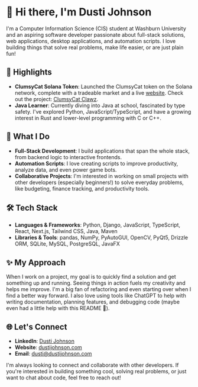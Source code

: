# 👋 Hi there, I'm Dusti Johnson

I'm a Computer Information Science (CIS) student at Washburn University and an aspiring software developer passionate about full-stack solutions, web applications, desktop applications, and automation scripts. I love building things that solve real problems, make life easier, or are just plain fun!

## 🌟 Highlights
- **ClumsyCat Solana Token**: Launched the ClumsyCat token on the Solana network, complete with a tradeable market and a live [website](https://www.clumsycatsol.com/). Check out the project: [ClumsyCat Clawz](https://github.com/dustij/clumsycat-clawz).
- **Java Learner**: Currently diving into Java at school, fascinated by type safety. I've explored Python, JavaScript/TypeScript, and have a growing interest in Rust and lower-level programming with C or C++.

## 🚀 What I Do
- **Full-Stack Development**: I build applications that span the whole stack, from backend logic to interactive frontends.
- **Automation Scripts**: I love creating scripts to improve productivity, analyze data, and even power game bots.
- **Collaborative Projects**: I'm interested in working on small projects with other developers (especially beginners!) to solve everyday problems, like budgeting, finance tracking, and productivity tools.

## 🛠️ Tech Stack
- **Languages & Frameworks**: Python, Django, JavaScript, TypeScript, React, Next.js, Tailwind CSS, Java, Maven
- **Libraries & Tools**: pandas, NumPy, PyAutoGUI, OpenCV, PyQt5, Drizzle ORM, SQLite, MySQL, PostgreSQL, JavaFX

## ✨ My Approach
When I work on a project, my goal is to quickly find a solution and get something up and running. Seeing things in action fuels my creativity and helps me improve. I'm a big fan of refactoring and even starting over when I find a better way forward. I also love using tools like ChatGPT to help with writing documentation, planning features, and debugging code (maybe even had a little help with this README 👀).

## 🌐 Let's Connect
- **LinkedIn**: [Dusti Johnson](https://www.linkedin.com/in/dusti-johnson/)
- **Website**: [dustijohnson.com](https://dustijohnson.com)
- **Email**: [dusti@dustijohnson.com](mailto:dusti@dustijohnson.com)

I'm always looking to connect and collaborate with other developers. If you're interested in building something cool, solving real problems, or just want to chat about code, feel free to reach out!

